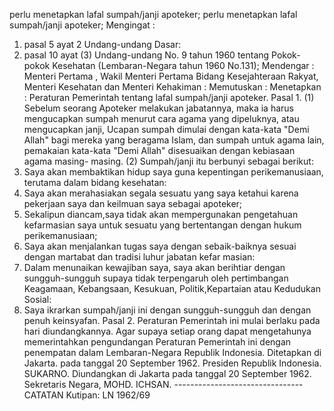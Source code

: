  perlu menetapkan lafal sumpah/janji apoteker; perlu menetapkan lafal sumpah/janji apoteker;
Mengingat :

1. pasal 5 ayat 2 Undang-undang Dasar:
2. pasal 10 ayat (3) Undang-undang No. 9 tahun 1960 tentang Pokok-pokok Kesehatan (Lembaran-Negara tahun 1960 No.131); Mendengar : Menteri Pertama , Wakil Menteri Pertama Bidang Kesejahteraan Rakyat, Menteri Kesehatan dan Menteri Kehakiman : Memutuskan : Menetapkan : Peraturan Pemerintah tentang lafal sumpah/janji apoteker. Pasal 1. (1) Sebelum seorang Apoteker melakukan jabatannya, maka ia harus mengucapkan sumpah menurut cara agama yang dipeluknya, atau mengucapkan janji, Ucapan sumpah dimulai dengan kata-kata "Demi Allah" bagi mereka yang beragama Islam, dan sumpah untuk agama lain, pemakaian kata-kata "Demi Allah" disesuaikan dengan kebiasaan agama masing- masing. (2) Sumpah/janji itu berbunyi sebagai berikut:
1. Saya akan membaktikan hidup saya guna kepentingan perikemanusiaan, terutama dalam bidang kesehatan:
2. Saya akan merahasiakan segala sesuatu yang saya ketahui karena pekerjaan saya dan keilmuan saya sebagai apoteker;
3. Sekalipun diancam,saya tidak akan mempergunakan pengetahuan kefarmasian saya untuk sesuatu yang bertentangan dengan hukum perikemanusiaan;
4. Saya akan menjalankan tugas saya dengan sebaik-baiknya sesuai dengan martabat dan tradisi luhur jabatan kefar masian:
5. Dalam menunaikan kewajiban saya, saya akan berihtiar dengan sungguh-sungguh supaya tidak terpengaruh oleh pertimbangan Keagamaan, Kebangsaan, Kesukuan, Politik,Kepartaian atau Kedudukan Sosial:
6. Saya ikrarkan sumpah/janji ini dengan sungguh-sungguh dan dengan penuh keinsyafan. Pasal 2. Peraturan Pemerintah ini mulai berlaku pada hari diundangkannya. Agar supaya setiap orang dapat mengetahunya memerintahkan pengundangan Peraturan Pemerintah ini dengan penempatan dalam Lembaran-Negara Republik Indonesia. Ditetapkan di Jakarta. pada tanggal 20 September 1962. Presiden Republik Indonesia. SUKARNO. Diundangkan di Jakarta pada tanggal 20 September 1962. Sekretaris Negara, MOHD. ICHSAN. -------------------------------- CATATAN Kutipan: LN 1962/69